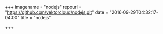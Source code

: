 +++
imagename = "nodejs"
repourl = "https://github.com/vektorcloud/nodejs.git"
date = "2016-09-29T04:32:17-04:00"
title = "nodejs"

+++

